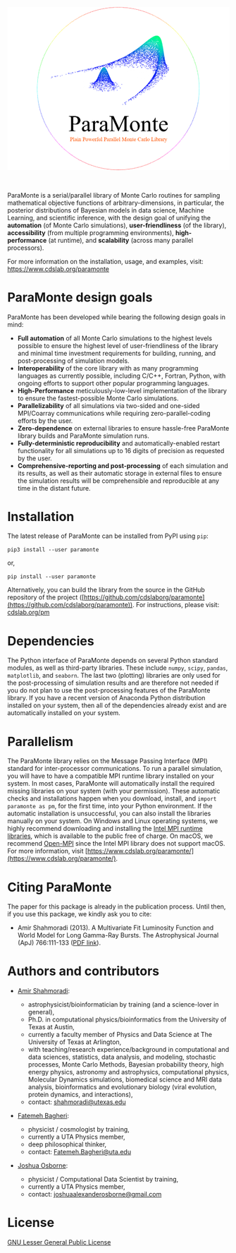 [![ParaMonte - Plain Powerful Parallel Monte Carlo Library](https://raw.githubusercontent.com/shahmoradi/paramonte/gh-pages/images/paramonte.png)](https://www.cdslab.org/paramonte/)  
  
<br>
  
ParaMonte is a serial/parallel library of Monte Carlo routines for sampling mathematical objective functions of arbitrary-dimensions, in particular, the posterior distributions of Bayesian models in data science, Machine Learning, and scientific inference, with the design goal of unifying the **automation** (of Monte Carlo simulations), **user-friendliness** (of the library), **accessibility** (from multiple programming environments), **high-performance** (at runtime), and **scalability** (across many parallel processors).  

For more information on the installation, usage, and examples, visit: https://www.cdslab.org/paramonte  

ParaMonte design goals  
======================  

ParaMonte has been developed while bearing the following design goals in mind:  

-  **Full automation** of all Monte Carlo simulations to the highest levels possible to ensure the highest level of user-friendliness of the library and minimal time investment requirements for building, running, and post-processing of simulation models.  
-  **Interoperability** of the core library with as many programming languages as currently possible, including C/C++, Fortran, Python, with ongoing efforts to support other popular programming languages.  
-  **High-Performance** meticulously-low-level implementation of the library to ensure the fastest-possible Monte Carlo simulations.  
-  **Parallelizability** of all simulations via two-sided and one-sided MPI/Coarray communications while requiring zero-parallel-coding efforts by the user.  
-  **Zero-dependence** on external libraries to ensure hassle-free ParaMonte library builds and ParaMonte simulation runs.  
-  **Fully-deterministic reproducibility** and automatically-enabled restart functionality for all simulations up to 16 digits of precision as requested by the user.  
-  **Comprehensive-reporting and post-processing** of each simulation and its results, as well as their automatic storage in external files to ensure the simulation results will be comprehensible and reproducible at any time in the distant future.  

Installation  
============  

The latest release of ParaMonte can be installed from PyPI using `pip`:  

    pip3 install --user paramonte  

or,  

    pip install --user paramonte  

Alternatively, you can build the library from the source in the GitHub repository of the project ([https://github.com/cdslaborg/paramonte](https://github.com/cdslaborg/paramonte)). For instructions, please visit: [cdslab.org/pm](https://github.com/cdslaborg/paramonte)  

Dependencies  
============  

The Python interface of ParaMonte depends on several Python standard modules, as well as third-party libraries. These include `numpy`, `scipy`, `pandas`, `matplotlib`, and `seaborn`. The last two (plotting) libraries are only used for the post-processing of simulation results and are therefore not needed if you do not plan to use the post-processing features of the ParaMonte library. If you have a recent version of Anaconda Python distribution installed on your system, then all of the dependencies already exist and are automatically installed on your system.  

Parallelism  
===========  

The ParaMonte library relies on the Message Passing Interface (MPI) standard for inter-processor communications. To run a parallel simulation, you will have to have a compatible MPI runtime library installed on your system. In most cases, ParaMonte will automatically install the required missing libraries on your system (with your permission). These automatic checks and installations happen when you download, install, and `import paramonte as pm`, for the first time, into your Python environment. If the automatic installation is unsuccessful, you can also install the libraries manually on your system. On Windows and Linux operating systems, we highly recommend downloading and installing the [Intel MPI runtime libraries](https://software.intel.com/en-us/mpi-library), which is available to the public free of charge. On macOS, we recommend [Open-MPI](https://www.open-mpi.org/) since the Intel MPI library does not support macOS. For more information, visit [https://www.cdslab.org/paramonte/](https://www.cdslab.org/paramonte/).  

Citing ParaMonte  
================  

The paper for this package is already in the publication process. Until then, if you use this package, we kindly ask you to cite:  

-  Amir Shahmoradi (2013). A Multivariate Fit Luminosity Function and World Model for Long Gamma-Ray Bursts. The Astrophysical Journal (ApJ) 766:111-133 ([PDF link](https://www.cdslab.org/pubs/Shahmoradi_2013a.pdf)).  

Authors and contributors  
========================  

- [Amir Shahmoradi](https://www.cdslab.org/people/#amir-shahmoradi):  
    - astrophysicist/bioinformatician by training (and a science-lover in general),  
    - Ph.D. in computational physics/bioinformatics from the University of Texas at Austin,  
    - currently a faculty member of Physics and Data Science at The University of Texas at Arlington,  
    - with teaching/research experience/background in computational and data sciences, statistics, data analysis, and modeling, stochastic processes, Monte Carlo Methods, Bayesian probability theory, high energy physics, astronomy and astrophysics, computational physics, Molecular Dynamics simulations, biomedical science and MRI data analysis, bioinformatics and evolutionary biology (viral evolution, protein dynamics, and interactions),  
    - contact: [shahmoradi@utexas.edu](mailto:"shahmoradi@utexas.edu")  

- [Fatemeh Bagheri](https://www.linkedin.com/in/fbagheri):  
    - physicist / cosmologist by training,  
    - currently a UTA Physics member,  
    - deep philosophical thinker,  
    - contact: [Fatemeh.Bagheri@uta.edu](mailto:"Fatemeh.Bagheri@uta.edu")  

- [Joshua Osborne](https://www.cdslab.org/people/#joshua-alexander-osborne):  
    - physicist / Computational Data Scientist by training,  
    - currently a UTA Physics member,  
    - contact: [joshuaalexanderosborne@gmail.com](mailto:"joshuaalexanderosborne@gmail.com")  

License  
=======  

[GNU Lesser General Public License](https://github.com/cdslaborg/paramonte/blob/master/LICENSE.txt)
